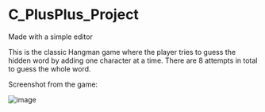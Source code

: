 # C_PlusPlus_Project
Made with a simple editor

This is the classic Hangman game where the player tries to guess the hidden word by adding one character at a time. There are 8 attempts in total to guess the whole word.

Screenshot from the game:

![image](https://user-images.githubusercontent.com/122638713/236516754-cd0238ea-e91b-429c-a915-21e75c7726e4.png)
